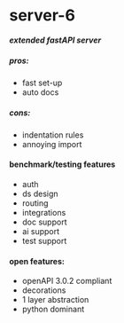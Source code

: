 # server-6

___extended fastAPI server___ 

##### pros:  
 - fast set-up
 - auto docs
 
 
##### cons:  
 - indentation rules
 - annoying import


#### benchmark/testing features
 - auth
 - ds design
 - routing
 - integrations
 - doc support
 - ai support
 - test support

#### open features:
 - openAPI 3.0.2 compliant
 - decorations
 - 1 layer abstraction
 - python dominant

